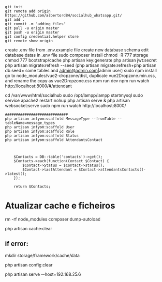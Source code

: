 	git init
	git remote add origin https://github.com/albertord84/socialhub_whatsapp.git/
	git add .
	git commit -m "adding files"
	git pull -u origin master
	git push -u origin master
	git config credential.helper store
	git remote show origin

create .env file from .env.example file
	create new database schema
	edit database datas in .env file
	sudo composer install
	chmod -R 777 storage
	chmod 777 bootstrap/cache
	php artisan key:generate
	php artisan jwt:secret
	php artisan migrate:refresh --seed (php artisan migrate:refresh+php artisan db:seed= some tables and admin@admin.com|admin user)
	sudo npm install
	go to node_modules/vue2-dropzone/dist, duplicate vue2Dropzone.min.css, and rename the copy as vue2Dropzone.css
	npm run dev
	npm run watch
	http://localhost:8000/#/attendant

cd /var/www/html/socialhub
	sudo /opt/lampp/lampp startmysql
	sudo service apache2 restart
	nohup php artisan serve &
	php artisan websocket:serve 
	sudo npm run watch
	http://localhost:8000/


	#############################
	php artisan infyom:scaffold MessageType --fromTable --tableName=message_types
	php artisan infyom:scaffold User
	php artisan infyom:scaffold Role
	php artisan infyom:scaffold Status
	php artisan infyom:scaffold AttendantsContact



        $Contacts = DB::table('contacts')->get();
        $Contacts->each(function(Contact $Contact) {
            $Contact->Status = $Contact->status();
            $Contact->lastAttendant = $Contact->attendantsContacts()->latest();
        });

        return $Contacts;


# Atualizar cache e ficheiros
rm -rf node_modules
composer dump-autoload 

php artisan cache:clear
## if error:
mkdir storage/framework/cache/data

php artisan config:clear


php artisan serve --host=192.168.25.6